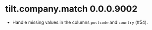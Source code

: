 # tilt.company.match 0.0.0.9002

* Handle missing values in the columns `postcode` and `country` (#54).
